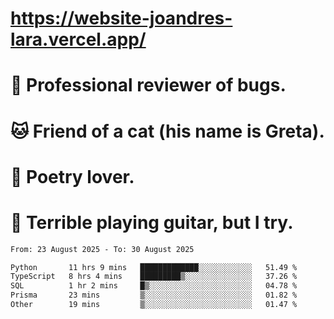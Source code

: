 # https://website-joandres-lara.vercel.app/
# 🐛 Professional reviewer of bugs.
# 🐱 Friend of a cat (his name is Greta).
# 📜 Poetry lover.
# 🎸 Terrible playing guitar, but I try.

<!--START_SECTION:waka-->

```txt
From: 23 August 2025 - To: 30 August 2025

Python       11 hrs 9 mins   █████████████░░░░░░░░░░░░   51.49 %
TypeScript   8 hrs 4 mins    █████████▒░░░░░░░░░░░░░░░   37.26 %
SQL          1 hr 2 mins     █▒░░░░░░░░░░░░░░░░░░░░░░░   04.78 %
Prisma       23 mins         ▒░░░░░░░░░░░░░░░░░░░░░░░░   01.82 %
Other        19 mins         ▒░░░░░░░░░░░░░░░░░░░░░░░░   01.47 %
```

<!--END_SECTION:waka-->
